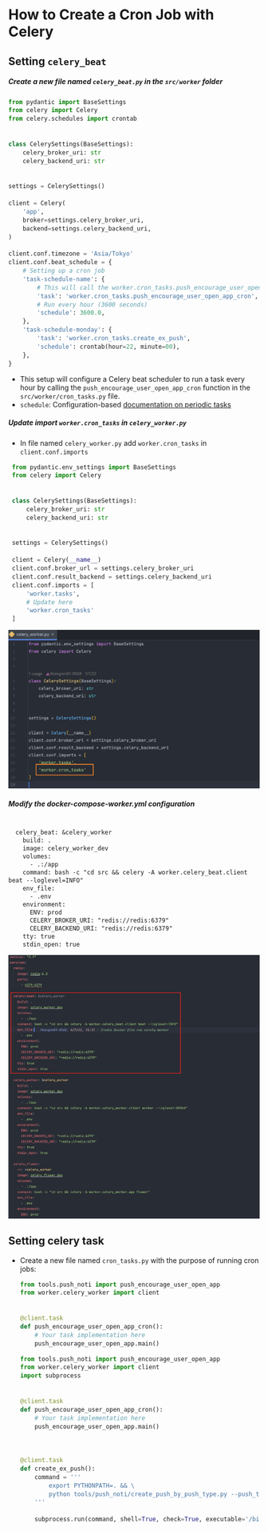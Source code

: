 # How to Create a Cron Job with Celery

## Setting `celery_beat`

##### Create a new file named `celery_beat.py` in the `src/worker` folder

  ```python
  from pydantic import BaseSettings
  from celery import Celery
  from celery.schedules import crontab
  
  
  class CelerySettings(BaseSettings):
      celery_broker_uri: str
      celery_backend_uri: str
  
  
  settings = CelerySettings()
  
  client = Celery(
      'app',
      broker=settings.celery_broker_uri,
      backend=settings.celery_backend_uri,
  )
  
  client.conf.timezone = 'Asia/Tokyo'
  client.conf.beat_schedule = {
      # Setting up a cron job
      'task-schedule-name': {
          # This will call the worker.cron_tasks.push_encourage_user_open_app_cron function in src/worker/cron_tasks.py
          'task': 'worker.cron_tasks.push_encourage_user_open_app_cron',
          # Run every hour (3600 seconds)
          'schedule': 3600.0,
      },
      'task-schedule-monday': {
          'task': 'worker.cron_tasks.create_ex_push',
          'schedule': crontab(hour=22, minute=00),
      },
  }
  ```

- This setup will configure a Celery beat scheduler to run a task every hour by calling the `push_encourage_user_open_app_cron` function in the `src/worker/cron_tasks.py` file.
- `schedule`: Configuration-based [documentation on periodic tasks](https://docs.celeryq.dev/en/stable/userguide/periodic-tasks.html)

##### Update import `worker.cron_tasks` in `celery_worker.py`

- In file named `celery_worker.py` add  `worker.cron_tasks` in `client.conf.imports`

 ```python
  from pydantic.env_settings import BaseSettings
  from celery import Celery


  class CelerySettings(BaseSettings):
      celery_broker_uri: str
      celery_backend_uri: str


  settings = CelerySettings()

  client = Celery(__name__)
  client.conf.broker_url = settings.celery_broker_uri
  client.conf.result_backend = settings.celery_backend_uri
  client.conf.imports = [
      'worker.tasks',
      # Update here
      'worker.cron_tasks'
  ]
```

![Alt text](./images/celery_beat_job/update_import_celery_worker.png)

##### Modify the docker-compose-worker.yml configuration

  ```docker

    celery_beat: &celery_worker
      build: .
      image: celery_worker_dev
      volumes:
        - .:/app
      command: bash -c "cd src && celery -A worker.celery_beat.client beat --loglevel=INFO"
      env_file:
        - .env
      environment:
        ENV: prod
        CELERY_BROKER_URI: "redis://redis:6379"
        CELERY_BACKEND_URI: "redis://redis:6379"
      tty: true
      stdin_open: true

```

![Alt text](./images/celery_beat_job/docker-compose-worker.png)

## Setting celery task

- Create a new file named `cron_tasks.py` with the purpose of running cron jobs:

  ```py
  from tools.push_noti import push_encourage_user_open_app
  from worker.celery_worker import client


  @client.task
  def push_encourage_user_open_app_cron():
      # Your task implementation here
      push_encourage_user_open_app.main()

  ```

  ```py
  from tools.push_noti import push_encourage_user_open_app
  from worker.celery_worker import client
  import subprocess
  
  
  @client.task
  def push_encourage_user_open_app_cron():
      # Your task implementation here
      push_encourage_user_open_app.main()
  
  
  
  @client.task
  def create_ex_push():
      command = '''
          export PYTHONPATH=. && \
          python tools/push_noti/create_push_by_push_type.py --push_time "12:30:00" --type "AFTERNOON_TIME"
      '''
  
      subprocess.run(command, shell=True, check=True, executable='/bin/bash')
  ```
